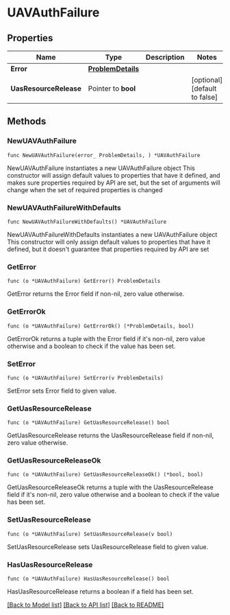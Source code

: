 # UAVAuthFailure

## Properties

Name | Type | Description | Notes
------------ | ------------- | ------------- | -------------
**Error** | [**ProblemDetails**](ProblemDetails.md) |  | 
**UasResourceRelease** | Pointer to **bool** |  | [optional] [default to false]

## Methods

### NewUAVAuthFailure

`func NewUAVAuthFailure(error_ ProblemDetails, ) *UAVAuthFailure`

NewUAVAuthFailure instantiates a new UAVAuthFailure object
This constructor will assign default values to properties that have it defined,
and makes sure properties required by API are set, but the set of arguments
will change when the set of required properties is changed

### NewUAVAuthFailureWithDefaults

`func NewUAVAuthFailureWithDefaults() *UAVAuthFailure`

NewUAVAuthFailureWithDefaults instantiates a new UAVAuthFailure object
This constructor will only assign default values to properties that have it defined,
but it doesn't guarantee that properties required by API are set

### GetError

`func (o *UAVAuthFailure) GetError() ProblemDetails`

GetError returns the Error field if non-nil, zero value otherwise.

### GetErrorOk

`func (o *UAVAuthFailure) GetErrorOk() (*ProblemDetails, bool)`

GetErrorOk returns a tuple with the Error field if it's non-nil, zero value otherwise
and a boolean to check if the value has been set.

### SetError

`func (o *UAVAuthFailure) SetError(v ProblemDetails)`

SetError sets Error field to given value.


### GetUasResourceRelease

`func (o *UAVAuthFailure) GetUasResourceRelease() bool`

GetUasResourceRelease returns the UasResourceRelease field if non-nil, zero value otherwise.

### GetUasResourceReleaseOk

`func (o *UAVAuthFailure) GetUasResourceReleaseOk() (*bool, bool)`

GetUasResourceReleaseOk returns a tuple with the UasResourceRelease field if it's non-nil, zero value otherwise
and a boolean to check if the value has been set.

### SetUasResourceRelease

`func (o *UAVAuthFailure) SetUasResourceRelease(v bool)`

SetUasResourceRelease sets UasResourceRelease field to given value.

### HasUasResourceRelease

`func (o *UAVAuthFailure) HasUasResourceRelease() bool`

HasUasResourceRelease returns a boolean if a field has been set.


[[Back to Model list]](../README.md#documentation-for-models) [[Back to API list]](../README.md#documentation-for-api-endpoints) [[Back to README]](../README.md)


